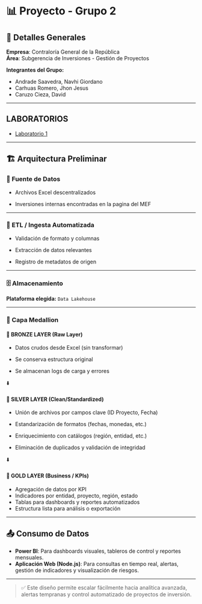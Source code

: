 
# 📊 Proyecto - Grupo 2

## 🏢 Detalles Generales

**Empresa**: Contraloría General de la República  
**Área**: Subgerencia de Inversiones - Gestión de Proyectos  

**Integrantes del Grupo:**
- Andrade Saavedra, Navhi Giordano  
- Carhuas Romero, Jhon Jesus  
- Caruzo Cieza, David  
---
## LABORATORIOS
- [Laboratorio 1](LABORATORIO1.docx)
---
## 🏗️ Arquitectura Preliminar

### 🔹 Fuente de Datos

- Archivos Excel descentralizados       

- Inversiones internas encontradas en la pagina del MEF

---

### 🔹 ETL / Ingesta Automatizada

- Validación de formato y columnas    
- Extracción de datos relevantes    

- Registro de metadatos de origen 

---

### 🗄️ Almacenamiento

**Plataforma elegida:** `Data Lakehouse`  

---

### 🔸 Capa Medallion

#### 🥉 BRONZE LAYER (Raw Layer)

- Datos crudos desde Excel (sin transformar)        

- Se conserva estructura original                   

 - Se almacenan logs de carga y errores         



⬇️

#### 🥈 SILVER LAYER (Clean/Standardized)

 - Unión de archivos por campos clave (ID Proyecto, Fecha)

- Estandarización de formatos (fechas, monedas, etc.)     

- Enriquecimiento con catálogos (región, entidad, etc.)   

- Eliminación de duplicados y validación de integridad    


⬇️

#### 🥇 GOLD LAYER (Business / KPIs)

- Agregación de datos por KPI                         
- Indicadores por entidad, proyecto, región, estado   
- Tablas para dashboards y reportes automatizados        
 - Estructura lista para análisis o exportación            

---

## 📤 Consumo de Datos

- **Power BI**: Para dashboards visuales, tableros de control y reportes mensuales.
- **Aplicación Web (Node.js)**: Para consultas en tiempo real, alertas, gestión de indicadores y visualización de riesgos.

---

> ✅ Este diseño permite escalar fácilmente hacia analítica avanzada, alertas tempranas y control automatizado de proyectos de inversión.
